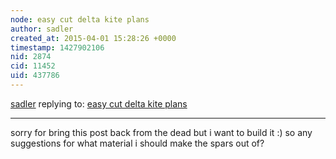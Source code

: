 ```yaml
---
node: easy cut delta kite plans
author: sadler
created_at: 2015-04-01 15:28:26 +0000
timestamp: 1427902106
nid: 2874
cid: 11452
uid: 437786
---
```




[sadler](../profile/sadler) replying to: [easy cut delta kite plans](../notes/mathew/7-19-2012/easy-cut-delta-kite-plans)

----
sorry for bring this post back from the dead but i want to build it :) so any suggestions for what material i should make the spars out of? 
